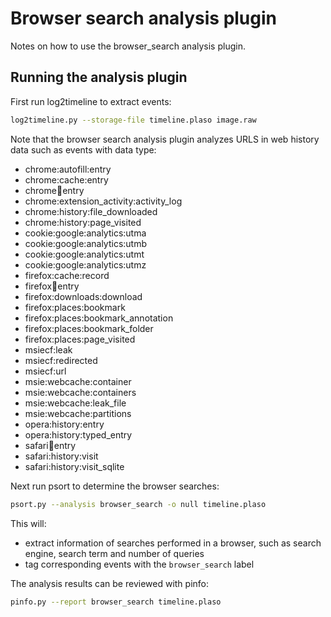 # Browser search analysis plugin

Notes on how to use the browser_search analysis plugin.

## Running the analysis plugin

First run log2timeline to extract events:

```bash
log2timeline.py --storage-file timeline.plaso image.raw
```

Note that the browser search analysis plugin analyzes URLS in web history data
such as events with data type:

* chrome:autofill:entry
* chrome:cache:entry
* chrome:cookie:entry
* chrome:extension_activity:activity_log
* chrome:history:file_downloaded
* chrome:history:page_visited
* cookie:google:analytics:utma
* cookie:google:analytics:utmb
* cookie:google:analytics:utmt
* cookie:google:analytics:utmz
* firefox:cache:record
* firefox:cookie:entry
* firefox:downloads:download
* firefox:places:bookmark
* firefox:places:bookmark_annotation
* firefox:places:bookmark_folder
* firefox:places:page_visited
* msiecf:leak
* msiecf:redirected
* msiecf:url
* msie:webcache:container
* msie:webcache:containers
* msie:webcache:leak_file
* msie:webcache:partitions
* opera:history:entry
* opera:history:typed_entry
* safari:cookie:entry
* safari:history:visit
* safari:history:visit_sqlite

Next run psort to determine the browser searches:

```bash
psort.py --analysis browser_search -o null timeline.plaso
```

This will:

* extract information of searches performed in a browser, such as search engine, search term and number of queries
* tag corresponding events with the `browser_search` label

The analysis results can be reviewed with pinfo:

```bash
pinfo.py --report browser_search timeline.plaso
```
